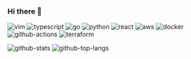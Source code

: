 ### Hi there 👋

<!--
**ShintaroaSuzuki/ShintaroaSuzuki** is a ✨ _special_ ✨ repository because its `README.md` (this file) appears on your GitHub profile.

Here are some ideas to get you started:

- 🔭 I’m currently working on ...
- 🌱 I’m currently learning ...
- 👯 I’m looking to collaborate on ...
- 🤔 I’m looking for help with ...
- 💬 Ask me about ...
- 📫 How to reach me: ...
- 😄 Pronouns: ...
- ⚡ Fun fact: ...
-->

![vim](https://img.shields.io/badge/-Vim-019733.svg?logo=vim&style=plastic)
![typescript](https://img.shields.io/badge/-TypeScript-007ACC.svg?logo=typescript&style=plastic)
![go](https://img.shields.io/badge/-go-00ADD8.svg?logo=go&style=plastic)
![python](https://img.shields.io/badge/-Python-F9DC3E.svg?logo=python&style=plastic)
![react](https://img.shields.io/badge/-React-555.svg?logo=react&style=plastic)
![aws](https://img.shields.io/badge/-Amazon%20AWS-232F3E.svg?logo=amazon-aws&style=plastic)
![docker](https://img.shields.io/badge/-Docker-EEE.svg?logo=docker&style=plastic)
![github-actions](https://img.shields.io/badge/-GitHubActions-2088FF.svg?logo=githubactions&style=plastic)
![terraform](https://img.shields.io/badge/-Terraform-7B42BC.svg?logo=terraform&style=plastic)

![github-stats](https://github-readme-stats.vercel.app/api?username=ShintaroaSuzuki&count_private=true&theme=dark&show_icons=true&include_all_commits=true)
![github-top-langs](https://github-readme-stats.vercel.app/api/top-langs/?username=ShintaroaSuzuki&theme=dark&exclude_repo=settings)
